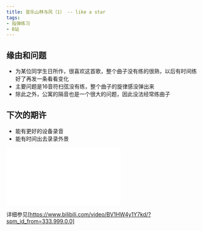 ```yaml
---
title: 音乐山林与风（1） -- like a star
tags: 
- 指弹练习
- B站
---
```

## 缘由和问题

- 为某位同学生日所作，很喜欢这首歌，整个曲子没有练的很熟，以后有时间练好了再发一条看看变化
- 主要问题是16音符扫弦没有练，整个曲子的旋律感没弹出来
- 除此之外，公寓的隔音也是一个很大的问题，因此没法经常练曲子
## 下次的期许

- 能有更好的设备录音
- 能有时间出去录录外景

<iframe src="//player.bilibili.com/player.html?aid=941858463&bvid=BV1HW4y1Y7kd&cid=797244006&page=1" scrolling="no" border="0" frameborder="no" framespacing="0" allowfullscreen="true"> </iframe>

详细参见[https://www.bilibili.com/video/BV1HW4y1Y7kd/?spm_id_from=333.999.0.0]